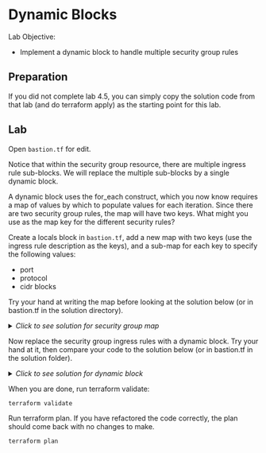 # Dynamic Blocks

Lab Objective:
- Implement a dynamic block to handle multiple security group rules

## Preparation

If you did not complete lab 4.5, you can simply copy the solution code from that lab (and do terraform apply) as the starting point for this lab.

## Lab

Open `bastion.tf` for edit.

Notice that within the security group resource, there are multiple ingress rule sub-blocks.  We will replace the multiple sub-blocks by a single dynamic block.

A dynamic block uses the for_each construct, which you now know requires a map of values by which to populate values for each iteration.  Since there are two security group rules, the map will have two keys.  What might you use as the map key for the different security rules?

Create a locals block in `bastion.tf`, add a new map with two keys (use the ingress rule description as the keys), and a sub-map for each key to specify the following values:
* port
*	protocol
*	cidr blocks

Try your hand at writing the map before looking at the solution below (or in bastion.tf in the solution directory).

<details>

 _<summary>Click to see solution for security group map</summary>_

```
locals {
  bastion_ingress = {
    "SSH Access" = {
      port     = 22
      protocol = "tcp"
      cidrs    = ["0.0.0.0/0"]
    }
    "VPN Access" = {
      port     = 1194
      protocol = "tcp"
      cidrs    = ["10.1.8.0/24"]
    }
  }
}
```
</details>

Now replace the security group ingress rules with a dynamic block.  Try your hand at it, then compare your code to the solution below (or in bastion.tf in the solution folder).

<details>

 _<summary>Click to see solution for dynamic block</summary>_

```
  dynamic "ingress" {
    for_each = local.bastion_ingress
    content {
      description = ingress.key
      from_port   = ingress.value.port
      to_port     = ingress.value.port
      protocol    = ingress.value.protocol
      cidr_blocks = ingress.value.cidrs
    }
  }
```
</details>

When you are done, run terraform validate:
```
terraform validate
```

Run terraform plan.  If you have refactored the code correctly, the plan should come back with no changes to make.
```
terraform plan
```
